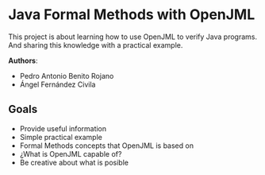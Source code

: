 # Java Formal Methods with OpenJML

This project is about learning how to use OpenJML to verify Java programs. And sharing this knowledge with a practical example. 

**Authors**: 
  - Pedro Antonio Benito Rojano 
  - Ángel Fernández Civila

## Goals

- Provide useful information
- Simple practical example
- Formal Methods concepts that OpenJML is based on
- ¿What is OpenJML capable of? 
- Be creative about what is posible




